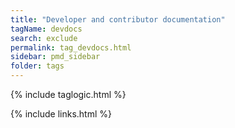 ```yaml
---
title: "Developer and contributor documentation"
tagName: devdocs
search: exclude
permalink: tag_devdocs.html
sidebar: pmd_sidebar
folder: tags
---
```

{% include taglogic.html %}

{% include links.html %}
